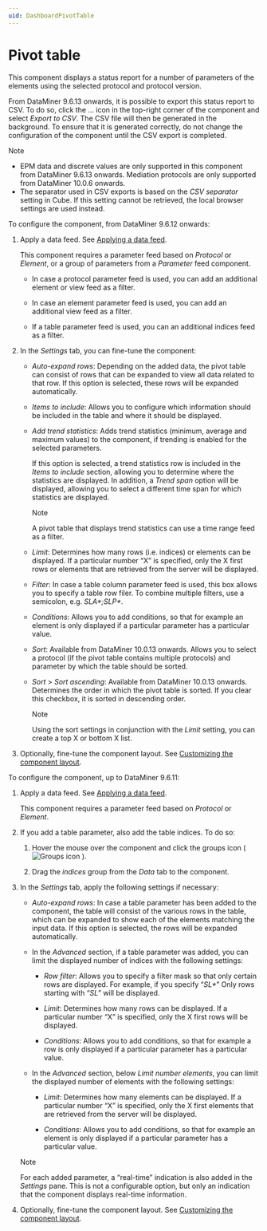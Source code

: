 ```yaml
---
uid: DashboardPivotTable
---
```


# Pivot table

This component displays a status report for a number of parameters of the elements using the selected protocol and protocol version.

From DataMiner 9.6.13 onwards, it is possible to export this status report to CSV. To do so, click the ... icon in the top-right corner of the component and select *Export to CSV*. The CSV file will then be generated in the background. To ensure that it is generated correctly, do not change the configuration of the component until the CSV export is completed.

> [!NOTE]
> - EPM data and discrete values are only supported in this component from DataMiner 9.6.13 onwards. Mediation protocols are only supported from DataMiner 10.0.6 onwards.
> - The separator used in CSV exports is based on the *CSV separator* setting in Cube. If this setting cannot be retrieved, the local browser settings are used instead.

To configure the component, from DataMiner 9.6.12 onwards:

1. Apply a data feed. See [Applying a data feed](xref:Apply_Data_Feed).

   This component requires a parameter feed based on *Protocol* or *Element*, or a group of parameters from a *Parameter* feed component.

   - In case a protocol parameter feed is used, you can add an additional element or view feed as a filter.

   - In case an element parameter feed is used, you can add an additional view feed as a filter.

   - If a table parameter feed is used, you can an additional indices feed as a filter.

1. In the *Settings* tab, you can fine-tune the component:

   - *Auto-expand rows*: Depending on the added data, the pivot table can consist of rows that can be expanded to view all data related to that row. If this option is selected, these rows will be expanded automatically.

   - *Items to include*: Allows you to configure which information should be included in the table and where it should be displayed.

   - *Add trend statistics*: Adds trend statistics (minimum, average and maximum values) to the component, if trending is enabled for the selected parameters.

     If this option is selected, a trend statistics row is included in the *Items to include* section, allowing you to determine where the statistics are displayed. In addition, a *Trend span* option will be displayed, allowing you to select a different time span for which statistics are displayed.

     > [!NOTE]
     > A pivot table that displays trend statistics can use a time range feed as a filter.

   - *Limit*: Determines how many rows (i.e. indices) or elements can be displayed. If a particular number “X” is specified, only the X first rows or elements that are retrieved from the server will be displayed.

   - *Filter*: In case a table column parameter feed is used, this box allows you to specify a table row filer. To combine multiple filters, use a semicolon, e.g. *SLA\*;SLP\**.

   - *Conditions*: Allows you to add conditions, so that for example an element is only displayed if a particular parameter has a particular value.

   - *Sort*: Available from DataMiner 10.0.13 onwards. Allows you to select a protocol (if the pivot table contains multiple protocols) and parameter by which the table should be sorted.

   - *Sort* > *Sort ascending*: Available from DataMiner 10.0.13 onwards. Determines the order in which the pivot table is sorted. If you clear this checkbox, it is sorted in descending order.

     > [!NOTE]
     > Using the sort settings in conjunction with the *Limit* setting, you can create a top X or bottom X list.

1. Optionally, fine-tune the component layout. See [Customizing the component layout](xref:Customize_Component_Layout).

To configure the component, up to DataMiner 9.6.11:

1. Apply a data feed. See [Applying a data feed](xref:Apply_Data_Feed).

   This component requires a parameter feed based on *Protocol* or *Element*.

1. If you add a table parameter, also add the table indices. To do so:

   1. Hover the mouse over the component and click the groups icon ( ![Groups icon](~/user-guide/images/NewRD_Groups.png) ).

   2. Drag the *indices* group from the *Data* tab to the component.

1. In the *Settings* tab, apply the following settings if necessary:

   - *Auto-expand rows*: In case a table parameter has been added to the component, the table will consist of the various rows in the table, which can be expanded to show each of the elements matching the input data. If this option is selected, the rows will be expanded automatically.

   - In the *Advanced* section, if a table parameter was added, you can limit the displayed number of indices with the following settings:

     - *Row filter*: Allows you to specify a filter mask so that only certain rows are displayed. For example, if you specify “*SL\**” Only rows starting with “*SL*” will be displayed.

     - *Limit*: Determines how many rows can be displayed. If a particular number “X” is specified, only the X first rows will be displayed.

     - *Conditions*: Allows you to add conditions, so that for example a row is only displayed if a particular parameter has a particular value.

   - In the *Advanced* section, below *Limit number elements*, you can limit the displayed number of elements with the following settings:

     - *Limit*: Determines how many elements can be displayed. If a particular number “X” is specified, only the X first elements that are retrieved from the server will be displayed.

     - *Conditions*: Allows you to add conditions, so that for example an element is only displayed if a particular parameter has a particular value.

   > [!NOTE]
   > For each added parameter, a “real-time” indication is also added in the *Settings* pane. This is not a configurable option, but only an indication that the component displays real-time information.

1. Optionally, fine-tune the component layout. See [Customizing the component layout](xref:Customize_Component_Layout).

